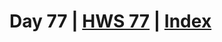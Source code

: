 # Day 77 | [HWS 77](https://www.hackingwithswift.com/100/swiftui/77) | [Index](https://github.com/JulesMoorhouse/100DaysOfSwiftUI/blob/main/README.md)
